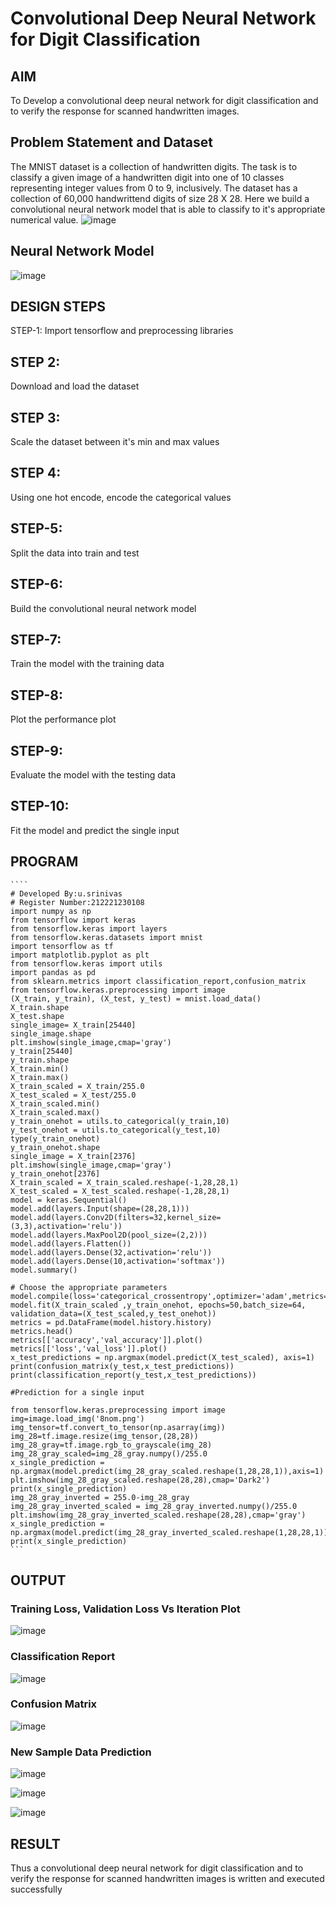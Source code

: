 # Convolutional Deep Neural Network for Digit Classification

## AIM

To Develop a convolutional deep neural network for digit classification and to verify the response for scanned handwritten images.

## Problem Statement and Dataset


The MNIST dataset is a collection of handwritten digits. The task is to classify a given image of a handwritten digit into one of 10 classes representing integer values from 0 to 9, inclusively. The dataset has a collection of 60,000 handwrittend digits of size 28 X 28. Here we build a convolutional neural network model that is able to classify to it's appropriate numerical value.
![image](https://user-images.githubusercontent.com/93427183/192080205-5ed485aa-0520-49df-aafd-0f39a6d710bf.png)

## Neural Network Model

![image](https://user-images.githubusercontent.com/93427183/192080207-d35f6f03-230d-450c-9259-fe1abbcccae6.png)


## DESIGN STEPS
STEP-1:
Import tensorflow and preprocessing libraries

## STEP 2:
Download and load the dataset

## STEP 3:
Scale the dataset between it's min and max values

## STEP 4:
Using one hot encode, encode the categorical values

## STEP-5:
Split the data into train and test

## STEP-6:
Build the convolutional neural network model

## STEP-7:
Train the model with the training data

## STEP-8:
Plot the performance plot

## STEP-9:
Evaluate the model with the testing data

##  STEP-10:
Fit the model and predict the single input
## PROGRAM
~~~
````
# Developed By:u.srinivas
# Register Number:212221230108
import numpy as np
from tensorflow import keras
from tensorflow.keras import layers
from tensorflow.keras.datasets import mnist
import tensorflow as tf
import matplotlib.pyplot as plt
from tensorflow.keras import utils
import pandas as pd
from sklearn.metrics import classification_report,confusion_matrix
from tensorflow.keras.preprocessing import image
(X_train, y_train), (X_test, y_test) = mnist.load_data()
X_train.shape
X_test.shape
single_image= X_train[25440]
single_image.shape
plt.imshow(single_image,cmap='gray')
y_train[25440]
y_train.shape
X_train.min()
X_train.max()
X_train_scaled = X_train/255.0
X_test_scaled = X_test/255.0
X_train_scaled.min()
X_train_scaled.max()
y_train_onehot = utils.to_categorical(y_train,10)
y_test_onehot = utils.to_categorical(y_test,10)
type(y_train_onehot)
y_train_onehot.shape
single_image = X_train[2376]
plt.imshow(single_image,cmap='gray')
y_train_onehot[2376]
X_train_scaled = X_train_scaled.reshape(-1,28,28,1)
X_test_scaled = X_test_scaled.reshape(-1,28,28,1)
model = keras.Sequential()
model.add(layers.Input(shape=(28,28,1)))
model.add(layers.Conv2D(filters=32,kernel_size=(3,3),activation='relu'))
model.add(layers.MaxPool2D(pool_size=(2,2)))
model.add(layers.Flatten())
model.add(layers.Dense(32,activation='relu'))
model.add(layers.Dense(10,activation='softmax'))
model.summary()

# Choose the appropriate parameters
model.compile(loss='categorical_crossentropy',optimizer='adam',metrics='accuracy')
model.fit(X_train_scaled ,y_train_onehot, epochs=50,batch_size=64, validation_data=(X_test_scaled,y_test_onehot))
metrics = pd.DataFrame(model.history.history)
metrics.head()
metrics[['accuracy','val_accuracy']].plot()
metrics[['loss','val_loss']].plot()
x_test_predictions = np.argmax(model.predict(X_test_scaled), axis=1)
print(confusion_matrix(y_test,x_test_predictions))
print(classification_report(y_test,x_test_predictions))

#Prediction for a single input

from tensorflow.keras.preprocessing import image
img=image.load_img('8nom.png')
img_tensor=tf.convert_to_tensor(np.asarray(img))
img_28=tf.image.resize(img_tensor,(28,28))
img_28_gray=tf.image.rgb_to_grayscale(img_28)
img_28_gray_scaled=img_28_gray.numpy()/255.0
x_single_prediction = np.argmax(model.predict(img_28_gray_scaled.reshape(1,28,28,1)),axis=1)
plt.imshow(img_28_gray_scaled.reshape(28,28),cmap='Dark2')
print(x_single_prediction)
img_28_gray_inverted = 255.0-img_28_gray
img_28_gray_inverted_scaled = img_28_gray_inverted.numpy()/255.0
plt.imshow(img_28_gray_inverted_scaled.reshape(28,28),cmap='gray')
x_single_prediction = np.argmax(model.predict(img_28_gray_inverted_scaled.reshape(1,28,28,1)),axis=1)
print(x_single_prediction)
```
~~~

## OUTPUT

### Training Loss, Validation Loss Vs Iteration Plot


![image](https://user-images.githubusercontent.com/93427183/192080138-623ba079-dae7-4418-ad6b-40d84515ac0f.png)


### Classification Report


![image](https://user-images.githubusercontent.com/93427183/192080143-f7418820-00f0-4b49-afd0-c58db3c93a79.png)


### Confusion Matrix



![image](https://user-images.githubusercontent.com/93427183/192080146-2a8d2cb0-5a23-4cdd-887a-b9ca19892aae.png)


### New Sample Data Prediction



![image](https://user-images.githubusercontent.com/93427183/192080150-5c33acc1-8901-4f5b-93f3-1f29d7319927.png) 

![image](https://user-images.githubusercontent.com/93427183/192080152-b0faceab-59b2-4def-badc-b8c3b65d32ef.png)

![image](https://user-images.githubusercontent.com/93427183/192080155-d593ffdc-636a-4f65-bd3f-845a978bc89e.png)



## RESULT
Thus a convolutional deep neural network for digit classification and to verify the response for scanned handwritten images is written and executed successfully
